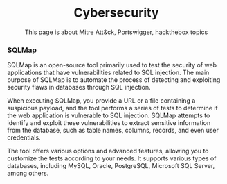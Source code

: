 <h1 align="center">Cybersecurity</h1>
<p align="center">This page is about Mitre Att&amp;ck, Portswigger, hackthebox topics</p>

### SQLMap
SQLMap is an open-source tool primarily used to test the security of web applications that have vulnerabilities related to SQL injection. The main purpose of SQLMap is to automate the process of detecting and exploiting security flaws in databases through SQL injection.

When executing SQLMap, you provide a URL or a file containing a suspicious payload, and the tool performs a series of tests to determine if the web application is vulnerable to SQL injection. SQLMap attempts to identify and exploit these vulnerabilities to extract sensitive information from the database, such as table names, columns, records, and even user credentials.

The tool offers various options and advanced features, allowing you to customize the tests according to your needs. It supports various types of databases, including MySQL, Oracle, PostgreSQL, Microsoft SQL Server, among others.


